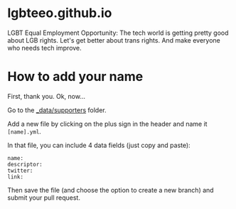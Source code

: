 # lgbteeo.github.io
LGBT Equal Employment Opportunity: The tech world is getting pretty good about LGB rights. Let's get better about trans rights. And make everyone who needs tech improve.

# How to add your name
First, thank you. Ok, now...

Go to the [_data/supporters](https://github.com/lgbteeo/lgbteeo.github.io/tree/master/_data/supporters) folder.

Add a new file by clicking on the plus sign in the header and name it `[name].yml`.

In that file, you can include 4 data fields (just copy and paste):
```
name:
descriptor:
twitter:
link:
```
Then save the file (and choose the option to create a new branch) and submit your pull request.
